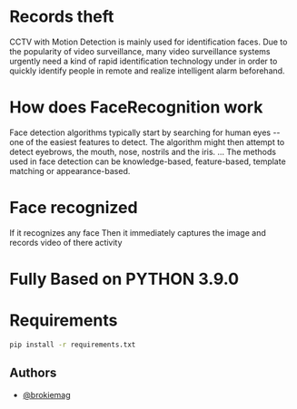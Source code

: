 # Records theft
CCTV with Motion Detection
is mainly used for identification faces. Due to the popularity of video surveillance, many video surveillance systems urgently need a kind of rapid identification technology under in order to quickly identify people in remote and realize intelligent alarm beforehand.
# How does FaceRecognition work
Face detection algorithms typically start by searching for human eyes -- one of the easiest features to detect. The algorithm might then attempt to detect eyebrows, the mouth, nose, nostrils and the iris. ... The methods used in face detection can be knowledge-based, feature-based, template matching or appearance-based.
# Face recognized
If it recognizes any face Then it immediately captures the image and records video of there activity 
# Fully Based on PYTHON 3.9.0

# Requirements 
```bash
pip install -r requirements.txt
```

## Authors

- [@brokiemag](https://www.github.com/brokiemag)

  
